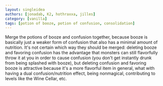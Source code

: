 ```yaml
---
layout: singleidea
authors: [jonadab, K2, hothraxxa, jilles]
category: [vanilla]
tags: [potion of booze, potion of confusion, consolidation]
---
```

Merge the potions of booze and confusion together, because booze is basically just a weaker form of confusion that also has a minimal amount of nutrition. It's not certain which way they should be merged: deleting booze and favoring confusion has the advantage that monsters can still flavorfully throw it at you in order to cause confusion (you don't get instantly drunk from being splashed with booze), but deleting confusion and favoring booze is attractive because it's a more flavorful item in general, what with having a dual confusion/nutrition effect, being nonmagical, contributing to levels like the Wine Cellar, etc.
